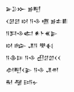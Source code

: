 <div class='block'>
<div class='line'>𒅕𒊒𒁍 𒂊𒋃</div>
<div class='line'>𒌋𒌆𒇻 𒊭 𒀀𒈾 𒍠 𒂊𒉺𒀾</div>
<div class='line'>𒀀𒁕𒈾𒅗 𒀭𒈨𒌍𒉌</div>
<div class='line'>𒊭 𒈗 𒂗𒀀 𒋧𒈬</div>
<div class='line'>𒀀𒆠𒄿 𒀀𒈾 𒌷𒆪𒇻𒌋𒌋</div>
<div class='line'>𒀠𒋃𒌋𒉌 𒀀𒈾 𒂗𒉣</div>
<div class='line'>𒊑 𒆷 𒅀𒉡</div>
</div>